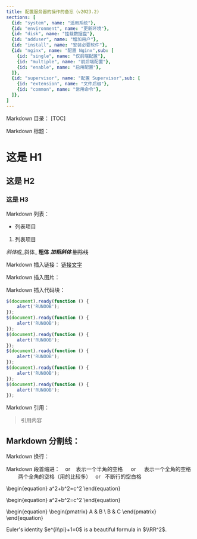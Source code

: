 ```yaml
---
title: 配置服务器的操作的备忘（v2023.2)
sections: [ 
  {id: "system", name: "适用系统"},
  {id: "environment", name: "更新环境"},
  {id: "disk", name: "挂载数据盘"},
  {id: "adduser", name: "增加用户"},
  {id: "install", name: "安装必要软件"},
  {id: "nginx", name: "配置 Nginx",sub: [
    {id: "single", name: "仅前端配置"},
    {id: "multiple", name: "前后端配置"},        
    {id: "enable", name: "启用配置"},      
  ]},
  {id: "supervisor", name: "配置 Supervisor",sub: [
    {id: "extension", name: "文件后缀"},      
    {id: "common", name: "常用命令"},      
  ]},
]
---
```


<script setup>
import {onMounted} from "vue";

const emits = defineEmits(["syncMeta"]);

onMounted(()=>{
    emits("syncMeta", frontmatter);
    
})
</script>

Markdown 目录：
[TOC]

Markdown 标题：
# 这是 H1
## 这是 H2
### 这是 H3

Markdown 列表：
- 列表项目
1. 列表项目

*斜体*或_斜体_
**粗体**
***加粗斜体***
~~删除线~~

Markdown 插入链接：
[链接文字](链接网址 "标题")

Markdown 插入图片：

[//]: # (![shop_qrcode.png]&#40;..%2F..%2Fassets%2Fshop_qrcode.png&#41;)

Markdown 插入代码块：

```javascript {.line-numbers .match-braces .rainbow-braces data-line=4}
$(document).ready(function () {
    alert('RUNOOB');
});
$(document).ready(function () {
    alert('RUNOOB');
});
$(document).ready(function () {
    alert('RUNOOB');
});
$(document).ready(function () {
    alert('RUNOOB');
});
$(document).ready(function () {
    alert('RUNOOB');
});
$(document).ready(function () {
    alert('RUNOOB');
});
```

Markdown 引用：
> 引用内容

Markdown 分割线：
---

Markdown 换行：
<br>

Markdown 段首缩进：
&ensp; or &#8194; 表示一个半角的空格
&emsp; or &#8195;  表示一个全角的空格
&emsp;&emsp; 两个全角的空格（用的比较多）
&nbsp; or &#160; 不断行的空白格

\begin{equation}
  a^2+b^2=c^2
\end{equation}

\begin{equation}
  a^2+b^2=c^2
\end{equation}

\begin{equation}
  \begin{pmatrix}
    A & B \\ B & C
  \end{pmatrix} 
\end{equation}

Euler\'s identity $e^{i\\pi}+1=0$ is a beautiful formula in $\\RR^2$.